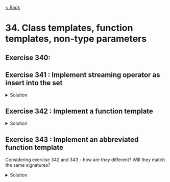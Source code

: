 [< Back](README.md)

# 34. Class templates, function templates, non-type parameters

## Exercise 340:

## Exercise 341 : Implement streaming operator as insert into the set

<details>
   <summary>Solution</summary>

```cpp

```
</details>

## Exercise 342 : Implement a function template

<details>
   <summary>Solution</summary>

```cpp

```
</details>

## Exercise 343 : Implement an abbreviated function template

Considering exercise 342 and 343 - how are they different? Will they match the same signatures?

<details>
   <summary>Solution</summary>

```cpp

```
</details>
